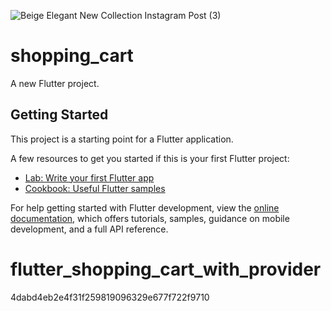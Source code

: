 
![Beige Elegant New Collection Instagram Post (3)](https://github.com/user-attachments/assets/8d11513c-6d4a-4585-867d-388a59ca44a1)


# shopping_cart

A new Flutter project.

## Getting Started

This project is a starting point for a Flutter application.

A few resources to get you started if this is your first Flutter project:

- [Lab: Write your first Flutter app](https://docs.flutter.dev/get-started/codelab)
- [Cookbook: Useful Flutter samples](https://docs.flutter.dev/cookbook)

For help getting started with Flutter development, view the
[online documentation](https://docs.flutter.dev/), which offers tutorials,
samples, guidance on mobile development, and a full API reference.

# flutter_shopping_cart_with_provider
4dabd4eb2e4f31f259819096329e677f722f9710
